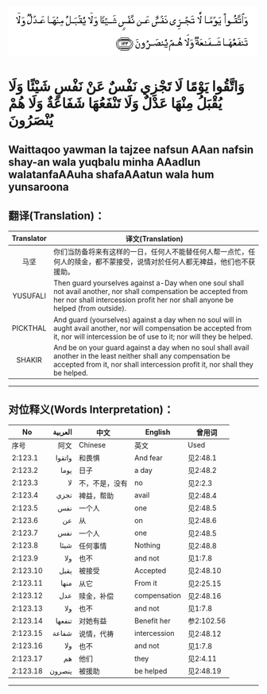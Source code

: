 ![002:123](images/002_123.gif)

#   وَاتَّقُوا يَوْمًا لَا تَجْزِي نَفْسٌ عَنْ نَفْسٍ شَيْئًا وَلَا يُقْبَلُ مِنْهَا عَدْلٌ وَلَا تَنْفَعُهَا شَفَاعَةٌ وَلَا هُمْ يُنْصَرُونَ 

## Waittaqoo yawman la tajzee nafsun AAan nafsin shay-an wala yuqbalu minha AAadlun walatanfaAAuha shafaAAatun wala hum yunsaroona

## 翻译(Translation)：

| Translator | 译文(Translation)                                            |
|:----------:| ------------------------------------------------------------ |
| 马坚       | 你们当防备将来有这样的一日，任何人不能替任何人帮一点忙，任何人的赎金，都不蒙接受，说情对於任何人都无裨益，他们也不获援助。 |
| YUSUFALI   | Then guard yourselves against a-Day when one soul shall not avail another, nor shall compensation be accepted from her nor shall intercession profit her nor shall anyone be helped (from outside). |
| PICKTHAL   | And guard (yourselves) against a day when no soul will in aught avail another, nor will compensation be accepted from it, nor will intercession be of use to it; nor will they be helped. |
| SHAKIR     | And be on your guard against a day when no soul shall avail another in the least neither shall any compensation be accepted from it, nor shall intercession profit it, nor shall they be helped. |

---

## 对位释义(Words Interpretation)：

| No       | العربية | 中文           | English      | 曾用词     |
| -------- | -------:| -------------- | ------------ | ---------- |
| 序号     | 阿文    | Chinese        | 英文         | Used     |
| 2:123.1  | واتقوا  | 和畏惧         | And fear     | 见2:48.1   |
| 2:123.2  | يوما    | 日子           | a day        | 见2:48.2   |
| 2:123.3  | لا      | 不，不是，没有 | no           | 见2:2.3    |
| 2:123.4  | تجزي    | 裨益，帮助     | avail        | 见2:48.4   |
| 2:123.5  | نفس     | 一个人         | one          | 见2:48.5   |
| 2:123.6  | عن      | 从             | on           | 见2:48.6   |
| 2:123.7  | نفس     | 一个人         | one          | 见2:48.5   |
| 2:123.8  | شيئا    | 任何事情       | Nothing      | 见2:48.8   |
| 2:123.9  | ولا     | 也不           | and not      | 见1:7.8    |
| 2:123.10 | يقبل    | 被接受         | Accepted     | 见2:48.10  |
| 2:123.11 | منها    | 从它           | From it      | 见2:25.15  |
| 2:123.12 | عدل     | 赎金，补偿     | compensation | 见2:48.16  |
| 2:123.13 | ولا     | 也不           | and not      | 见1:7.8    |
| 2:123.14 | تنفعها  | 对她有益       | Benefit her  | 参2:102.56 |
| 2:123.15 | شفاعة   | 说情，代祷     | intercession | 见2:48.12  |
| 2:123.16 | ولا     | 也不           | and not      | 见1:7.8    |
| 2:123.17 | هم      | 他们           | they         | 见2:4.11   |
| 2:123.18 | ينصرون  | 被援助         | be helped    | 见2:48.19  |

---
